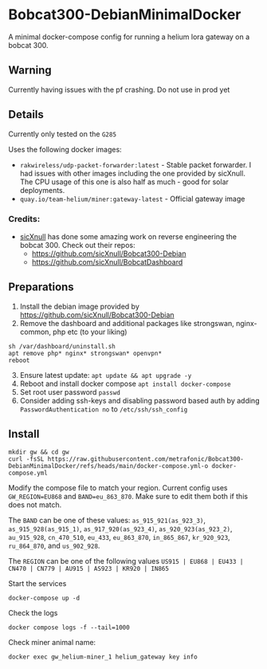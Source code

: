# Bobcat300-DebianMinimalDocker
A minimal docker-compose config for running a helium lora gateway on a bobcat 300.

## Warning
Currently having issues with the pf crashing. Do not use in prod yet 

## Details
Currently only tested on the `G285`

Uses the following docker images:
- `rakwireless/udp-packet-forwarder:latest` - Stable packet forwarder. I had issues with other images including the one provided by sicXnull. The CPU usage of this one is also half as much - good for solar deployments.
- `quay.io/team-helium/miner:gateway-latest` - Official gateway image

### Credits:
- [sicXnull](https://github.com/sicXnull) has done some amazing work on reverse engineering the bobcat 300. Check out their repos:
  - https://github.com/sicXnull/Bobcat300-Debian
  - https://github.com/sicXnull/BobcatDashboard
 
## Preparations
1. Install the debian image provided by https://github.com/sicXnull/Bobcat300-Debian
2. Remove the dashboard and additional packages like strongswan, nginx-common, php etc (to your liking)
```
sh /var/dashboard/uninstall.sh
apt remove php* nginx* strongswan* openvpn*
reboot
```
3. Ensure latest update: `apt update && apt upgrade -y`
4. Reboot and install docker compose `apt install docker-compose`
5. Set root user password `passwd`
6. Consider adding ssh-keys and disabling password based auth by adding `PasswordAuthentication no` to `/etc/ssh/ssh_config` 

## Install
```
mkdir gw && cd gw
curl -fsSL https://raw.githubusercontent.com/metrafonic/Bobcat300-DebianMinimalDocker/refs/heads/main/docker-compose.yml-o docker-compose.yml
```
Modify the compose file to match your region. Current config uses `GW_REGION=EU868` and `BAND=eu_863_870`. Make sure to edit them both if this does not match.

The `BAND` can be one of these values: `as_915_921(as_923_3)`, `as_915_928(as_915_1)`, `as_917_920(as_923_4)`, `as_920_923(as_923_2)`, `au_915_928`, `cn_470_510`, `eu_433`, `eu_863_870`, `in_865_867`, `kr_920_923`, `ru_864_870`, and `us_902_928`.

The `REGION` can be one of the following values `US915 | EU868 | EU433 | CN470 | CN779 | AU915 | AS923 | KR920 | IN865`

Start the services
```
docker-compose up -d
```
Check the logs
```
docker compose logs -f --tail=1000
```
Check miner animal name:
```
docker exec gw_helium-miner_1 helium_gateway key info
```

